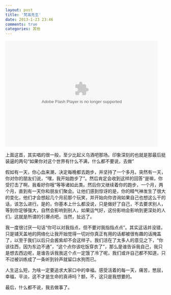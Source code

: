 ```yaml
---
layout: post
title: '梵高先生'
date: 2013-1-23 23:46
comments: true
categories: 其他
---
```

<object width="480" height="334" classid="clsid:d27cdb6e-ae6d-11cf-96b8-444553540000" codebase="http://download.macromedia.com/pub/shockwave/cabs/flash/swflash.cab#version=6,0,40,0"><param name="src" value="http://player.yinyuetai.com/video/player/489191/v_0.swf" /><param name="quality" value="high" /><param name="allowscriptaccess" value="sameDomain" /><param name="allowfullscreen" value="true" /><embed width="480" height="334" type="application/x-shockwave-flash" src="http://player.yinyuetai.com/video/player/489191/v_0.swf" quality="high" allowscriptaccess="sameDomain" allowfullscreen="true" /></object>

上面这首，其实唱的很一般，至少比起义乌酒吧那场。印象深刻的也就是那最后挺装逼的两句“如果你对这个世界有什么不满，什么都不要说，去做”

假如有一天，你心血来潮，决定每晚都去跑步，并坚持了一个多月。突然有一天，你对你的朋友们说，“嘿，我开始跑步了”。然后肯定会收到这样的回答“是嘛，你受打击了啊，我看好你哦”等等诸如此类。然后你又继续着你的跑步，一个月，两个月，直到有一天你和朋友们聚会。让他们感到惊讶的是，你的精气神发生了很大的变化，他们才会想起几个月前那个玩笑，并开始向你咨询如果自己也想这么干的话，该怎么进行。是的，你基本上什么都没说，只是做好了自己，不去要求别人，等到你足够强大，自然会影响到别人，如果运气好，这份影响会影响到更深处的人们，这就是所谓的引爆点吧，当然，扯远了。

我一度很讨厌一句话“你可以对我指点，但不要对我指指点点”。其实这话并没错，只是铺天盖地的网络化让我开始觉得一切对你真正有用的话都被很有趣的话掩盖了，以至于我们以后只会酱紫却不会这样子。我们活在了太多人的意见之下，“你该往西，因为东边不通”，“这个点你该吃饭穿衣了”，那么是谁告诉我自己，我只是想去西边呢，是谁告诉我我这个点一定饿了冷了呢，我们或许自己都不知道，只不过被训练成了一条听到铃声就留口水狗而已。

人生这么短，为啥一定要追求大家口中的幸福。感受活着的每一天，痛苦，憋屈，幸福，平淡，这不才是生命的真谛吗？额，不，这只是我想要的。

最后，什么都不说，我去做事了。
